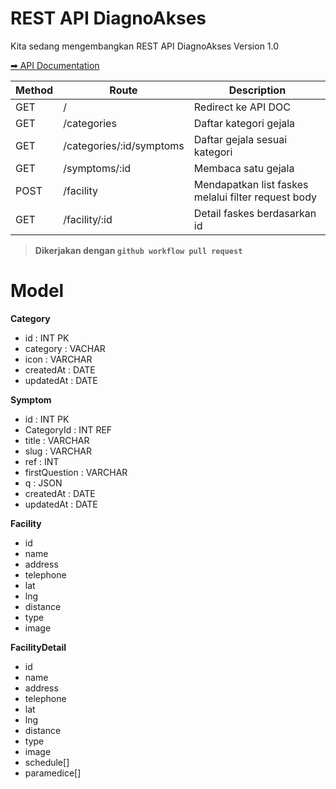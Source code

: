 # REST API DiagnoAkses

Kita sedang mengembangkan REST API DiagnoAkses Version 1.0

[➡ API Documentation](https://documenter.getpostman.com/view/20472929/2s9YC1Vtv8)

| Method | Route                    | Description                                        |
| ------ | ------------------------ | ---------------------------------------------------|
| GET    | /                        | Redirect ke API DOC                                |
| GET    | /categories              | Daftar kategori gejala                             |
| GET    | /categories/:id/symptoms | Daftar gejala sesuai kategori                      |
| GET    | /symptoms/:id            | Membaca satu gejala                                |
| POST   | /facility                | Mendapatkan list faskes melalui filter request body|
| GET    | /facility/:id            | Detail faskes berdasarkan id                       |


> **Dikerjakan dengan `github workflow pull request`**

# Model 

**Category**
- id : INT PK
- category : VACHAR
- icon : VARCHAR
- createdAt : DATE
- updatedAt : DATE

**Symptom**
- id : INT PK
- CategoryId : INT REF
- title : VARCHAR
- slug : VARCHAR
- ref : INT
- firstQuestion : VARCHAR
- q : JSON
- createdAt : DATE
- updatedAt : DATE

**Facility**
- id 
- name 
- address
- telephone
- lat
- lng
- distance
- type 
- image


**FacilityDetail**
- id 
- name 
- address
- telephone
- lat
- lng
- distance
- type 
- image
- schedule[] 
- paramedice[]